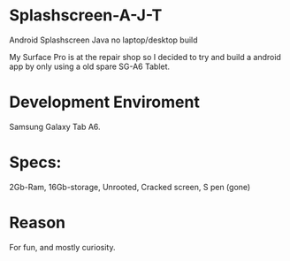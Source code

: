 # Splashscreen-A-J-T
Android Splashscreen Java no laptop/desktop build 

My Surface Pro is at the repair shop so I decided to try and build a android app by only using a old spare SG-A6 Tablet. 




# Development Enviroment 
Samsung Galaxy Tab A6.

# Specs:
2Gb-Ram,
16Gb-storage,
Unrooted,
Cracked screen,
S pen (gone)

# Reason
For fun, and mostly curiosity.








